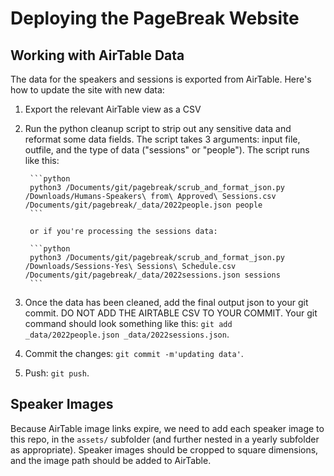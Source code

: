 # Deploying the PageBreak Website

## Working with AirTable Data

The data for the speakers and sessions is exported from AirTable. Here's how to update the site with new data:

1. Export the relevant AirTable view as a CSV
1. Run the python cleanup script to strip out any sensitive data and reformat some data fields. The script takes 3 arguments: input file, outfile, and the type of data ("sessions" or "people"). The script runs like this:

        ```python
        python3 /Documents/git/pagebreak/scrub_and_format_json.py /Downloads/Humans-Speakers\ from\ Approved\ Sessions.csv /Documents/git/pagebreak/_data/2022people.json people
        ```

        or if you're processing the sessions data:

        ```python
        python3 /Documents/git/pagebreak/scrub_and_format_json.py /Downloads/Sessions-Yes\ Sessions\ Schedule.csv /Documents/git/pagebreak/_data/2022sessions.json sessions
        ```

1. Once the data has been cleaned, add the final output json to your git commit. DO NOT ADD THE AIRTABLE CSV TO YOUR COMMIT. Your git command should look something like this: `git add _data/2022people.json _data/2022sessions.json`.
1. Commit the changes: `git commit -m'updating data'`.
1. Push: `git push`.

## Speaker Images

Because AirTable image links expire, we need to add each speaker image to this repo, in the `assets/` subfolder (and further nested in a yearly subfolder as appropriate). Speaker images should be cropped to square dimensions, and the image path should be added to AirTable.